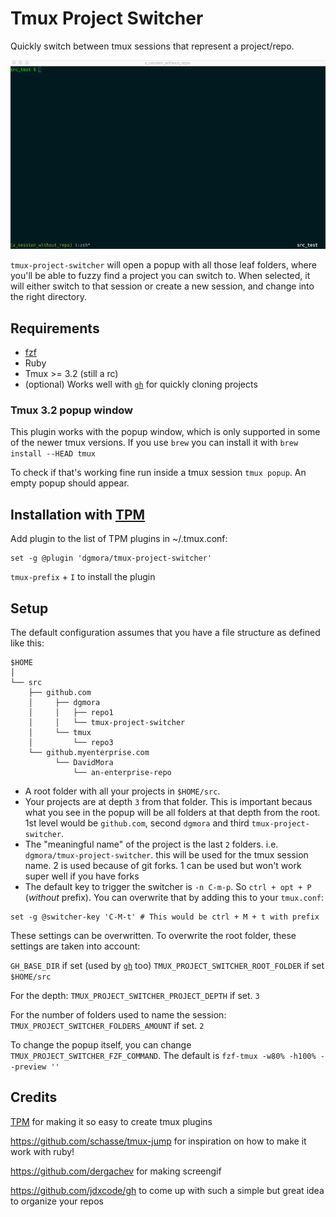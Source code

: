 # Tmux Project Switcher

Quickly switch between tmux sessions that represent a project/repo.

![](.content/cast.gif)

`tmux-project-switcher` will open a popup with all those leaf folders, where
you'll be able to fuzzy find a project you can switch to. When selected, it will
either switch to that session or create a new session, and change into the right directory.

## Requirements

- [fzf](https://github.com/junegunn/fzf)
- Ruby
- Tmux >= 3.2 (still a rc)
- (optional) Works well with [`gh`](https://github.com/jdxcode/gh) for quickly cloning projects
  
### Tmux 3.2 popup window

This plugin works with the popup window, which is only supported in some of the
newer tmux versions. If you use `brew` you can install it with `brew install --HEAD tmux`

To check if that's working fine run inside a tmux session `tmux popup`. An empty popup should appear.

## Installation with [TPM](https://github.com/tmux-plugins/tpm)

Add plugin to the list of TPM plugins in ~/.tmux.conf:

```
set -g @plugin 'dgmora/tmux-project-switcher'
```

`tmux-prefix` + `I` to install the plugin

## Setup

The default configuration assumes that you have a file structure as defined like this:

```
$HOME
│
└── src
    ├── github.com
    │     ├── dgmora
    │     │   ├── repo1
    │     │   └── tmux-project-switcher
    │     └── tmux
    │         └── repo3
    └── github.myenterprise.com
          └── DavidMora
              └── an-enterprise-repo
```

- A root folder with all your projects in `$HOME/src`.
- Your projects are at depth `3` from that folder. This is important becaus what you see
in the popup will be all folders at that depth from the root. 1st level would be `github.com`,
second `dgmora` and third `tmux-project-switcher`.
- The "meaningful name" of the project is the last `2` folders. i.e. `dgmora/tmux-project-switcher`.
this will be used for the tmux session name. 2 is used because of git forks. 1 can be used but
won't work super well if you have forks
- The default key to trigger the switcher is `-n C-m-p`. So `ctrl + opt + P` (_without_ prefix). You can overwrite that by adding this to your `tmux.conf`:
```
set -g @switcher-key 'C-M-t' # This would be ctrl + M + t with prefix

```

These settings can be overwritten. To overwrite the root folder, these settings are taken into account:

`GH_BASE_DIR` if set (used by [`gh`](https://github.com/jdxcode/gh) too)
`TMUX_PROJECT_SWITCHER_ROOT_FOLDER` if set
`$HOME/src`

For the depth:
`TMUX_PROJECT_SWITCHER_PROJECT_DEPTH` if set.
`3`

For the number of folders used to name the session:
`TMUX_PROJECT_SWITCHER_FOLDERS_AMOUNT` if set.
`2`

To change the popup itself, you can change `TMUX_PROJECT_SWITCHER_FZF_COMMAND`.
The default is `fzf-tmux -w80% -h100% --preview ''`

## Credits

[TPM](https://github.com/tmux-plugins/tpm) for making it so easy to create tmux plugins

https://github.com/schasse/tmux-jump for inspiration on how to make it work with ruby!

https://github.com/dergachev for making screengif

https://github.com/jdxcode/gh to come up with such a simple but great idea to organize your repos
